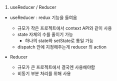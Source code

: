 1. useReducer / Reducer

- useReducer : redux 기능을 들여옴

  - 규모가 작은 프로젝트에서 context API와 같이 사용
  - state 자체의 수를 줄이기 가능
    - 하나의 state와 setState로 통일 가능
  - dispatch 안에 지정해주는게 reducer 의 action

- Reducer
  - 규모가 큰 프로젝트에서 결국엔 사용해야함
  - 비동기 부분 처리를 위해 사용

